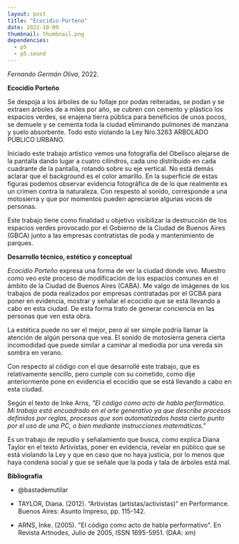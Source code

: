```yaml
---
layout: post
title: "Ecocidio-Porteno"
date: 2022-10-09
thumbnail: thumbnail.png
dependencies:
  - p5
  - p5.sound
---
```


<div id="div-sketch">
  <script type="text/javascript" src="sketch.js"></script>
</div>

_Fernando Germán Oliva_, 2022.

**Ecocidio Porteño**

Se despoja a los árboles de su follaje por podas reiteradas, se podan y se extraen árboles de a miles por año, se cubren con cemento y plástico los espacios verdes, se enajena tierra pública para beneficios de unos pocos, se demuele y se cementa toda la ciudad eliminando pulmones de manzana y suelo absorbente. Todo esto violando la Ley Nro.3263 ARBOLADO PÚBLICO URBANO. 

Iniciado este trabajo artístico vemos una fotografía del Obelisco alejarse de la pantalla dando lugar a cuatro cilindros, cada uno distribuido en cada cuadrante de la pantalla, rotando sobre su eje vertical. No está demás aclarar que el background es el color amarillo. En la superficie de estas figuras podemos observar evidencia fotográfica de de lo que realmente es un crimen contra la naturaleza. Con respesto al sonido, corresponde a una motosierra y que por momentos pueden apreciarse algunas voces de personas. 

Este trabajo tiene como finalidad u objetivo visibilizar la destrucción de los espacios verdes provocado por el Gobierno de la Ciudad de Buenos Aires (GBCA) junto a las empresas contratistas de poda y mantenimiento de parques.

**Desarrollo técnico, estético y conceptual**

_Ecocidio Porteño_ expresa una forma de ver la ciudad donde vivo. Muestro como veo este proceso de modificación de los espacios comunes en el ámbito de la Ciudad de Buenos Aires (CABA). Me valgo de imágenes de los trabajos de poda realizados por empresas contratadas por el GCBA para poner en evidencia, mostrar y señalar el ecocidio que se está llevando a cabo en esta ciudad. De esta forma trato de generar conciencia en las personas que ven esta obra.

La estética puede no ser el mejor, pero al ser simple podría llamar la atención de algún persona que vea. El sonido de motosierra genera cierta incomodidad que puede similar a caminar al mediodía por una vereda sin sombra en verano. 

Con respecto al código con el que desarrollé este trabajo, que es relativamente sencillo, pero cumple con su cometido, como dije anteriormente pone en evidencia el ecocidio que se está llevando a cabo en esta ciudad.

Según el texto de Inke Arns, _"El código como acto de habla performático. Mi trabajo está encuadrado en el arte generatívo ya que describe procesos definidos por reglas, procesos que son automatizados hasta cierto punto por el uso de una PC, o bien mediante instrucciones matemáticas."_

Es un trabajo de repudio y señalamiento que busca, como explica Diana Taylor en el texto Artivistas, poner en evidencia, revelar en público que se está violando la Ley y que en caso que no haya justicia, por lo menos que haya condena social y que se señale que la poda y tala de árboles está mal.


**Bibliografía**

- @bastademutilar

- TAYLOR, Diana. (2012). “Artivistas (artistas/activistas)” en Performance.
Buenos Aires: Asunto Impreso, pp. 115-142. 

- ARNS, Inke. (2005). "El código como acto de habla performativo". En Revista
Artnodes, Julio de 2005, ISSN 1695-5951. (DAA: xm)
